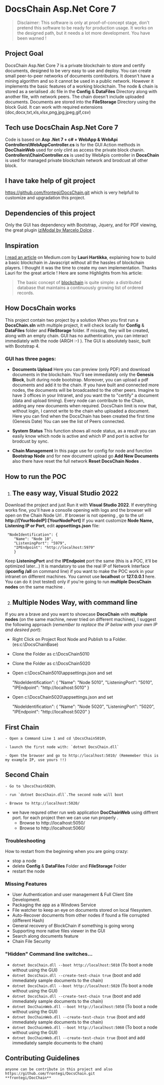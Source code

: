 
# DocsChain Asp.Net Core 7

> Disclaimer: This software is only at proof-of-concept stage, don't
> pretend this software to be ready for production usage. It works on
> the designed path, but it needs a lot more development. You have been
> warned !


## Project Goal 
DocsChain Asp.Net Core 7 is a private blockchain to store and certify documents, designed to be very easy to use and deploy.
You can create small peer-to-peer networks of documents contributors. It doesn't have a mining algorithm and so it cannot be used in a public network. However it implements the basic features of a working blockchain.
The node & chain is stored as a serialised .dc file in the **Config** & **DataFiles** Directory along with another file, with network peers. The chain doesn't include uploaded documents. Documents are stored into the **FileStorage** Directory using the block Guid.
It can work with required extensions (doc,docx,txt,xls,xlsx,png,jpg,jpeg,gif,csv)

## Tech use DocsChain Asp.Net Core 7
Code is based on **Asp .Net 7 + c# + WebApp & WebApi** 
**Controllers\WebAppController.cs** is for the GUI Action methods in **DocChainWeb** used for only clint as access the private block chanin.
**Controllers\ChainController.cs** is used by WebApis controller in **DocsChain** is used for managed private blockchain network and brodcust all other block.

## I have take help of git project
https://github.com/frontegi/DocsChain.git which is very helpfull to customize and upgradation this project.
## Dependencies of this project
Only the GUI has dependency with Bootstrap, Jquery, and for PDF viewing, the great plugin [iziModal by Marcelo Dolce](http://izimodal.marcelodolce.com/) .
## Inspiration
[I read an article](https://medium.com/@lhartikk/a-blockchain-in-200-lines-of-code-963cc1cc0e54) on Medium.com by **Lauri Hartikka**, explaining how to build a basic blockchain in Javascript without all the hassles of blockchain players.
I thought it was the time to create my own implementation. Thanks Lauri for the great article !
Here are some Highlights from his article:

> The basic concept of 
> [blockchain](https://en.wikipedia.org/wiki/Blockchain_%28database%29) 
> is quite simple: a distributed database that maintains a continuously
> growing list of ordered records.


## How DocsChain works
This project contain two project by a solution When you first run a **DocsChain.sln** with multiple project, it will check locally for **Config** & **DataFiles** folder and **FileStorage** folder.
If missing, they will be created, along with an empty chain.
GUI has no authentication, you can interact immediately with the node (ARGH :-) ).
The GUI is absolutely basic, built with Bootstrap 4.

### GUI has three pages:

 - **Documents Upload**
	Here you can preview (only PDF) and download documents in the blockchain.
	You'll see immediately only the **Genesis Block**, built during node bootstrap.
	Moreover, you can upload a pdf documents and add it to the chain.
	If you have built and connected more nodes, the documents will be broadcasted to the other peers.
	Imagine to have 3 offices in your Intranet, and you want the to "certify" a document (data and upload timing).
	Every node can contribute to the Chain, adding any new documents when required. DocsChain limit is now that, without login, I cannot write to the chain who uploaded a document.
	Here you can find when the DocsChain has been created the first time (Genesis Date) 
    You can see the list of Peers connected.

 - **System Status**
    This function shows all node status, as a result you can easily know which node is active and which IP and port is active for brodcust by sync.

 - **Chain Management**
    In this page use for config for node and function **Bootstrap Node** and for new document upload go **Add New Documents** also there have reset the full network **Reset DocsChain Nodes** .


## How to run the POC

 1. ## The easy way, Visual Studio 2022

Download the project and just Run it with **Visual Studio 2022**.
If everything works fine, you'll have a consolle opening with logs and the browser will open on the Chain Node Url . If browser is not opening , go to the url **http://[YourNodeIP]:[YourNodePort]**
If you want customize **Node Name, Listening IP or Port**, edit **appsettings.json** file:

     "NodeIdentification": {
        "Name": "Node 10",
        "ListeningPort": "5979",
        "IPEndpoint": "http://localhost:5979"
    	}

Keep **ListeningPort** and the **IPEndpoint** port the same (this is a POC, it'll be optimized later...)
It is mandatory to use the real IP of Network Interface (**ipconfig /all** on command line) if you want to make the POC work in your intranet on different machines.
You cannot  use **localhost** or **127.0.0.1** here. You can do it (not tested) only if you're going to run **multiple DocsChain nodes** on the same machine . 

 2. ## Multiple Nodes Way, with command line
If you are a brave and you want to showcase **DocsChain** with **multiple nodes** (on the same machine, never tried on different machines), I suggest the following approach (*remember to replace the IP below with your own IP and desired port*):
 - Right Click on Project Root Node and Publish to a Folder.  (es:c:\DocsChainBase\)
 - Clone the Folder as c:\DocsChain5010
 - Clone the Folder as c:\DocsChain5020
 - Open c:\DocsChain5010\appsettings.json and set

     "NodeIdentification": {
	            "Name": "Node 5010",
                "ListeningPort": "5010",
                "IPEndpoint": "http://localhost:5010"
            	}

 - Open c:\DocsChain5020\appsettings.json and set

     "NodeIdentification": {
        "Name": "Node 5020",
        "ListeningPort": "5020",
        "IPEndpoint": "http://localhost:5020"
    	}

## First Chain
 
 	- Open a Command Line 1 and cd \DocsChain5010\

 	- launch the first node with: `dotnet DocsChain.dll` 

 	- Open the browser and go to http://localhost:5010/ (Rememeber this is my example IP, use yours !!)

## Second Chain
 	- Go to \DocsChain5020\

 	- run `dotnet DocsChain.dll`.The second node will boot

 	- Browse to http://localhost:5020/

 - we have requred other run web application **DocChainWeb** using diffrent port.  for each project then we can use run properly . 
	- Browse to http://localhost:5050/
	- Browse to http://localhost:5060/


### Troubleshooting
How to restart from the beginning when you are going crazy:

 - stop a node
 - delete **Config** & **DataFiles** Folder and **FileStorage** Folder
 - restart the node

### Missing Features

 - User Authentication and user management & Full Client Site Development.
 - Packaging the app as a Windows Service
 - File watcher to keep an eye on documents stored on local filesystem.
 - Auto-Recover documents from other nodes if found a file corrupted (different Hash)
 - General recovery of BlockChain if something is going wrong
 - Supporting more native files viewer in the GUI
 - Search along documents feature
 - Chain File Security

### "Hidden" Command line switches... 
- `dotnet DocsChain.dll --boot http://localhost:5010` (To boot a node without using the GUI)
- `dotnet DocsChain.dll --create-test-chain true` (boot and add immediately sample documents to the chain)
- `dotnet DocsChain.dll --boot http://localhost:5020` (To boot a node without using the GUI)
- `dotnet DocsChain.dll --create-test-chain true` (boot and add immediately sample documents to the chain)
- `dotnet DocChainWeb.dll --boot http://localhost:5050` (To boot a node without using the GUI)
- `dotnet DocChainWeb.dll --create-test-chain true` (boot and add immediately sample documents to the chain)
- `dotnet DocChainWeb.dll --boot http://localhost:5060` (To boot a node without using the GUI)
- `dotnet DocChainWeb.dll --create-test-chain true` (boot and add immediately sample documents to the chain)

## Contributing Guidelines
	anyone can be contribute in this project and also https://github.com/frontegi/DocsChain.git  
	**frontegi/DocChain**
